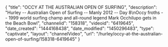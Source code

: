 {
    "title": "OCCY AT THE AUSTRALIAN OPEN OF SURFING",
    "description": "Hurley -- Australian Open of Surfing -- Manly 2012 -- Day 8\nOccy froths -- 1999 world surfing champ and all-round legend Mark Occhilupo gets in the Beach Bowl",
    "channelid": "158318",
    "videoid": "6419645",
    "date_created": "1444168438",
    "date_modified": "1450296483",
    "type": "captivate",
    "layout": "channelVideo",
    "url": "\/hurley\/occy-at-the-australian-open-of-surfing\/158318-6419645"
}